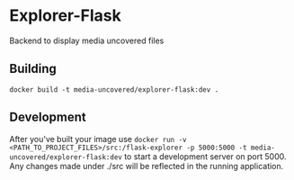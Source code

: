 Explorer-Flask
==============

Backend to display media uncovered files

Building
--------
`docker build -t media-uncovered/explorer-flask:dev .`

Development
-----------

After you've built your image use
`docker run -v <PATH_TO_PROJECT_FILES>/src:/flask-explorer -p 5000:5000 -t media-uncovered/explorer-flask:dev`
to start a development server on port 5000. Any changes made under ./src
will be reflected in the running application.
